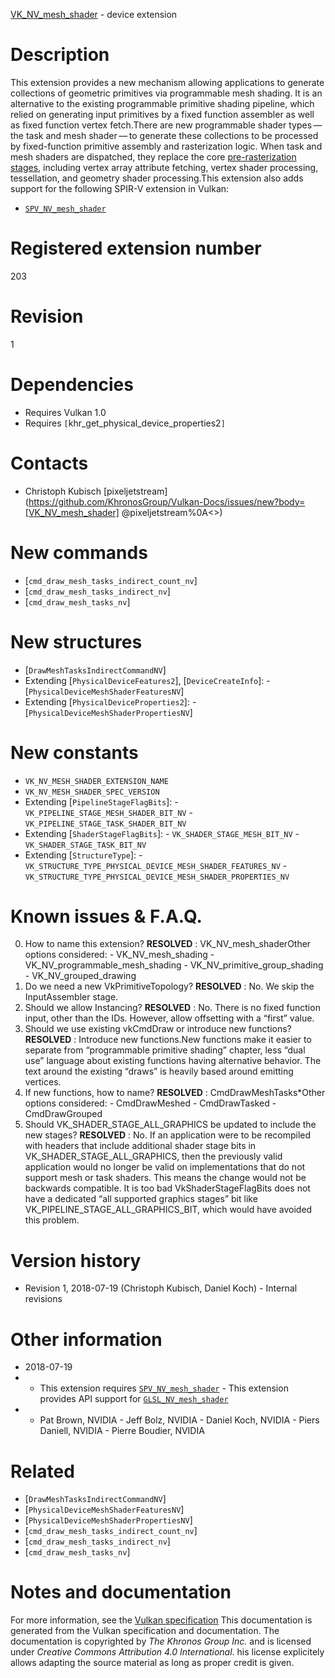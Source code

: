 [VK_NV_mesh_shader](https://www.khronos.org/registry/vulkan/specs/1.3-extensions/man/html/VK_NV_mesh_shader.html) - device extension

# Description
This extension provides a new mechanism allowing applications to generate
collections of geometric primitives via programmable mesh shading.
It is an alternative to the existing programmable primitive shading
pipeline, which relied on generating input primitives by a fixed function
assembler as well as fixed function vertex fetch.There are new programmable shader types — the task and mesh shader — to
generate these collections to be processed by fixed-function primitive
assembly and rasterization logic.
When task and mesh shaders are dispatched, they replace the core
[pre-rasterization stages](https://www.khronos.org/registry/vulkan/specs/1.3-extensions/html/vkspec.html#pipeline-graphics-subsets-pre-rasterization),
including vertex array attribute fetching, vertex shader processing,
tessellation, and geometry shader processing.This extension also adds support for the following SPIR-V extension in
Vulkan:
- [`SPV_NV_mesh_shader`](https://htmlpreview.github.io/?https://github.com/KhronosGroup/SPIRV-Registry/blob/master/extensions/NV/SPV_NV_mesh_shader.html)

# Registered extension number
203

# Revision
1

# Dependencies
- Requires Vulkan 1.0
- Requires `[`khr_get_physical_device_properties2`]`

# Contacts
- Christoph Kubisch [pixeljetstream](https://github.com/KhronosGroup/Vulkan-Docs/issues/new?body=[VK_NV_mesh_shader] @pixeljetstream%0A<<Here describe the issue or question you have about the VK_NV_mesh_shader extension>>)

# New commands
- [`cmd_draw_mesh_tasks_indirect_count_nv`]
- [`cmd_draw_mesh_tasks_indirect_nv`]
- [`cmd_draw_mesh_tasks_nv`]

# New structures
- [`DrawMeshTasksIndirectCommandNV`]
- Extending [`PhysicalDeviceFeatures2`], [`DeviceCreateInfo`]:  - [`PhysicalDeviceMeshShaderFeaturesNV`] 
- Extending [`PhysicalDeviceProperties2`]:  - [`PhysicalDeviceMeshShaderPropertiesNV`]

# New constants
- `VK_NV_MESH_SHADER_EXTENSION_NAME`
- `VK_NV_MESH_SHADER_SPEC_VERSION`
- Extending [`PipelineStageFlagBits`]:  - `VK_PIPELINE_STAGE_MESH_SHADER_BIT_NV`  - `VK_PIPELINE_STAGE_TASK_SHADER_BIT_NV` 
- Extending [`ShaderStageFlagBits`]:  - `VK_SHADER_STAGE_MESH_BIT_NV`  - `VK_SHADER_STAGE_TASK_BIT_NV` 
- Extending [`StructureType`]:  - `VK_STRUCTURE_TYPE_PHYSICAL_DEVICE_MESH_SHADER_FEATURES_NV`  - `VK_STRUCTURE_TYPE_PHYSICAL_DEVICE_MESH_SHADER_PROPERTIES_NV`

# Known issues & F.A.Q.
0. How to name this extension? **RESOLVED** : VK_NV_mesh_shaderOther options considered:  - VK_NV_mesh_shading  - VK_NV_programmable_mesh_shading  - VK_NV_primitive_group_shading  - VK_NV_grouped_drawing 
1. Do we need a new VkPrimitiveTopology? **RESOLVED** : No. We skip the InputAssembler stage.
2. Should we allow Instancing? **RESOLVED** : No. There is no fixed function input, other than the IDs. However, allow offsetting with a “first” value.
3. Should we use existing vkCmdDraw or introduce new functions? **RESOLVED** : Introduce new functions.New functions make it easier to separate from “programmable primitive shading” chapter, less “dual use” language about existing functions having alternative behavior. The text around the existing “draws” is heavily based around emitting vertices.
4. If new functions, how to name? **RESOLVED** : CmdDrawMeshTasks*Other options considered:  - CmdDrawMeshed  - CmdDrawTasked  - CmdDrawGrouped 
5. Should VK_SHADER_STAGE_ALL_GRAPHICS be updated to include the new stages? **RESOLVED** : No. If an application were to be recompiled with headers that include additional shader stage bits in VK_SHADER_STAGE_ALL_GRAPHICS, then the previously valid application would no longer be valid on implementations that do not support mesh or task shaders. This means the change would not be backwards compatible. It is too bad VkShaderStageFlagBits does not have a dedicated “all supported graphics stages” bit like VK_PIPELINE_STAGE_ALL_GRAPHICS_BIT, which would have avoided this problem.

# Version history
- Revision 1, 2018-07-19 (Christoph Kubisch, Daniel Koch)  - Internal revisions

# Other information
* 2018-07-19
*   - This extension requires [`SPV_NV_mesh_shader`](https://htmlpreview.github.io/?https://github.com/KhronosGroup/SPIRV-Registry/blob/master/extensions/NV/SPV_NV_mesh_shader.html)  - This extension provides API support for [`GLSL_NV_mesh_shader`](https://github.com/KhronosGroup/GLSL/blob/master/extensions/nv/GLSL_NV_mesh_shader.txt) 
*   - Pat Brown, NVIDIA  - Jeff Bolz, NVIDIA  - Daniel Koch, NVIDIA  - Piers Daniell, NVIDIA  - Pierre Boudier, NVIDIA

# Related
- [`DrawMeshTasksIndirectCommandNV`]
- [`PhysicalDeviceMeshShaderFeaturesNV`]
- [`PhysicalDeviceMeshShaderPropertiesNV`]
- [`cmd_draw_mesh_tasks_indirect_count_nv`]
- [`cmd_draw_mesh_tasks_indirect_nv`]
- [`cmd_draw_mesh_tasks_nv`]

# Notes and documentation
For more information, see the [Vulkan specification](https://www.khronos.org/registry/vulkan/specs/1.3-extensions/html/vkspec.html)
This documentation is generated from the Vulkan specification and documentation.
The documentation is copyrighted by *The Khronos Group Inc.* and is licensed under *Creative Commons Attribution 4.0 International*.
his license explicitely allows adapting the source material as long as proper credit is given.
        